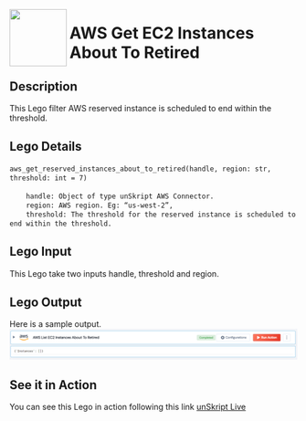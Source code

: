 [<img align="left" src="https://unskript.com/assets/favicon.png" width="100" height="100" style="padding-right: 5px">](https://unskript.com/assets/favicon.png) 
<h1>AWS Get EC2 Instances About To Retired</h1>

## Description
This Lego filter AWS reserved instance is scheduled to end within the threshold.


## Lego Details

    aws_get_reserved_instances_about_to_retired(handle, region: str, threshold: int = 7)

        handle: Object of type unSkript AWS Connector.
        region: AWS region. Eg: “us-west-2”,
        threshold: The threshold for the reserved instance is scheduled to end within the threshold.

## Lego Input
This Lego take two inputs handle, threshold and region.

## Lego Output
Here is a sample output.
<img src="./1.png">


## See it in Action
You can see this Lego in action following this link [unSkript Live](https://us.app.unskript.io)